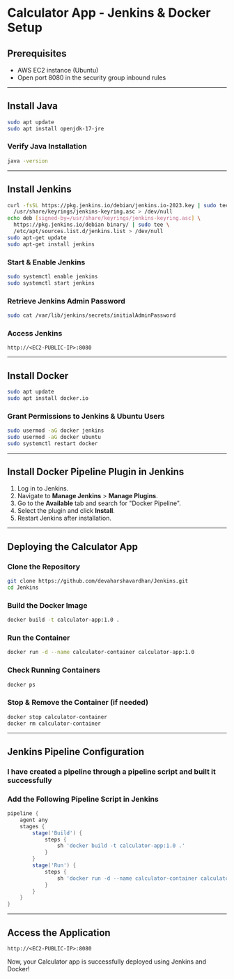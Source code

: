 # Calculator App - Jenkins & Docker Setup

## Prerequisites
- AWS EC2 instance (Ubuntu)
- Open port 8080 in the security group inbound rules

---

## Install Java
```sh
sudo apt update
sudo apt install openjdk-17-jre
```
### Verify Java Installation
```sh
java -version
```

---

## Install Jenkins
```sh
curl -fsSL https://pkg.jenkins.io/debian/jenkins.io-2023.key | sudo tee \
  /usr/share/keyrings/jenkins-keyring.asc > /dev/null
echo deb [signed-by=/usr/share/keyrings/jenkins-keyring.asc] \
  https://pkg.jenkins.io/debian binary/ | sudo tee \
  /etc/apt/sources.list.d/jenkins.list > /dev/null
sudo apt-get update
sudo apt-get install jenkins
```

### Start & Enable Jenkins
```sh
sudo systemctl enable jenkins
sudo systemctl start jenkins
```

### Retrieve Jenkins Admin Password
```sh
sudo cat /var/lib/jenkins/secrets/initialAdminPassword
```

### Access Jenkins
```
http://<EC2-PUBLIC-IP>:8080
```

---

## Install Docker
```sh
sudo apt update
sudo apt install docker.io
```

### Grant Permissions to Jenkins & Ubuntu Users
```sh
sudo usermod -aG docker jenkins
sudo usermod -aG docker ubuntu
sudo systemctl restart docker
```

---

## Install Docker Pipeline Plugin in Jenkins
1. Log in to Jenkins.
2. Navigate to **Manage Jenkins** > **Manage Plugins**.
3. Go to the **Available** tab and search for "Docker Pipeline".
4. Select the plugin and click **Install**.
5. Restart Jenkins after installation.

---

## Deploying the Calculator App

### Clone the Repository
```sh
git clone https://github.com/devaharshavardhan/Jenkins.git
cd Jenkins
```

### Build the Docker Image
```sh
docker build -t calculator-app:1.0 .
```

### Run the Container
```sh
docker run -d --name calculator-container calculator-app:1.0
```

### Check Running Containers
```sh
docker ps
```

### Stop & Remove the Container (if needed)
```sh
docker stop calculator-container
docker rm calculator-container
```

---

## Jenkins Pipeline Configuration

### I have created a pipeline through a pipeline script and built it successfully

### Add the Following Pipeline Script in Jenkins
```groovy
pipeline {
    agent any
    stages {
        stage('Build') {
            steps {
                sh 'docker build -t calculator-app:1.0 .'
            }
        }
        stage('Run') {
            steps {
                sh 'docker run -d --name calculator-container calculator-app:1.0'
            }
        }
    }
}
```

---

## Access the Application
```
http://<EC2-PUBLIC-IP>:8080
```

Now, your Calculator app is successfully deployed using Jenkins and Docker!

